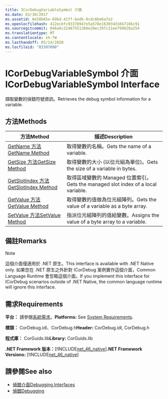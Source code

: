 ```yaml
---
title: ICorDebugVariableSymbol 介面
ms.date: 03/30/2017
ms.assetid: 0e58b85e-69bd-41ff-bedb-8cdc8be6a7a2
ms.openlocfilehash: 412ecbfc03378947e5a578e163034d104718bc91
ms.sourcegitcommit: 046a9c22487551360e20ec39fc21eef99820a254
ms.translationtype: MT
ms.contentlocale: zh-TW
ms.lasthandoff: 05/14/2020
ms.locfileid: "83397098"
---
```

# <a name="icordebugvariablesymbol-interface"></a><span data-ttu-id="7eda9-102">ICorDebugVariableSymbol 介面</span><span class="sxs-lookup"><span data-stu-id="7eda9-102">ICorDebugVariableSymbol Interface</span></span>
<span data-ttu-id="7eda9-103">擷取變數的偵錯符號資訊。</span><span class="sxs-lookup"><span data-stu-id="7eda9-103">Retrieves the debug symbol information for a variable.</span></span>  
  
## <a name="methods"></a><span data-ttu-id="7eda9-104">方法</span><span class="sxs-lookup"><span data-stu-id="7eda9-104">Methods</span></span>  
  
|<span data-ttu-id="7eda9-105">方法</span><span class="sxs-lookup"><span data-stu-id="7eda9-105">Method</span></span>|<span data-ttu-id="7eda9-106">描述</span><span class="sxs-lookup"><span data-stu-id="7eda9-106">Description</span></span>|  
|------------|-----------------|  
|[<span data-ttu-id="7eda9-107">GetName 方法</span><span class="sxs-lookup"><span data-stu-id="7eda9-107">GetName Method</span></span>](icordebugvariablesymbol-getname-method.md)|<span data-ttu-id="7eda9-108">取得變數的名稱。</span><span class="sxs-lookup"><span data-stu-id="7eda9-108">Gets the name of a variable.</span></span>|  
|[<span data-ttu-id="7eda9-109">GetSize 方法</span><span class="sxs-lookup"><span data-stu-id="7eda9-109">GetSize Method</span></span>](icordebugvariablesymbol-getsize-method.md)|<span data-ttu-id="7eda9-110">取得變數的大小 (以位元組為單位)。</span><span class="sxs-lookup"><span data-stu-id="7eda9-110">Gets the size of a variable in bytes.</span></span>|  
|[<span data-ttu-id="7eda9-111">GetSlotIndex 方法</span><span class="sxs-lookup"><span data-stu-id="7eda9-111">GetSlotIndex Method</span></span>](icordebugvariablesymbol-getslotindex-method.md)|<span data-ttu-id="7eda9-112">取得區域變數的 Managed 位置索引。</span><span class="sxs-lookup"><span data-stu-id="7eda9-112">Gets the managed slot index of a local variable.</span></span>|  
|[<span data-ttu-id="7eda9-113">GetValue 方法</span><span class="sxs-lookup"><span data-stu-id="7eda9-113">GetValue Method</span></span>](icordebugvariablesymbol-getvalue-method.md)|<span data-ttu-id="7eda9-114">取得變數的值做為位元組陣列。</span><span class="sxs-lookup"><span data-stu-id="7eda9-114">Gets the value of a variable as a byte array.</span></span>|  
|[<span data-ttu-id="7eda9-115">SetValue 方法</span><span class="sxs-lookup"><span data-stu-id="7eda9-115">SetValue Method</span></span>](icordebugvariablesymbol-setvalue-method.md)|<span data-ttu-id="7eda9-116">指派位元組陣列的值給變數。</span><span class="sxs-lookup"><span data-stu-id="7eda9-116">Assigns the value of a byte array to a variable.</span></span>|  
  
## <a name="remarks"></a><span data-ttu-id="7eda9-117">備註</span><span class="sxs-lookup"><span data-stu-id="7eda9-117">Remarks</span></span>  
  
> [!NOTE]
> <span data-ttu-id="7eda9-118">這個介面僅適用於 .NET 原生。</span><span class="sxs-lookup"><span data-stu-id="7eda9-118">This interface is available with .NET Native only.</span></span> <span data-ttu-id="7eda9-119">如果您在 .NET 原生之外針對 ICorDebug 案例實作這個介面，Common Language Runtime 會忽略這個介面。</span><span class="sxs-lookup"><span data-stu-id="7eda9-119">If you implement this interface for ICorDebug scenarios outside of .NET Native, the common language runtime will ignore this interface.</span></span>  
  
## <a name="requirements"></a><span data-ttu-id="7eda9-120">需求</span><span class="sxs-lookup"><span data-stu-id="7eda9-120">Requirements</span></span>  
 <span data-ttu-id="7eda9-121">**平台：** 請參閱[系統需求](../../get-started/system-requirements.md)。</span><span class="sxs-lookup"><span data-stu-id="7eda9-121">**Platforms:** See [System Requirements](../../get-started/system-requirements.md).</span></span>  
  
 <span data-ttu-id="7eda9-122">**標頭：** CorDebug.idl、CorDebug.h</span><span class="sxs-lookup"><span data-stu-id="7eda9-122">**Header:** CorDebug.idl, CorDebug.h</span></span>  
  
 <span data-ttu-id="7eda9-123">**程式庫：** CorGuids.lib</span><span class="sxs-lookup"><span data-stu-id="7eda9-123">**Library:** CorGuids.lib</span></span>  
  
 <span data-ttu-id="7eda9-124">**.NET Framework 版本：**[!INCLUDE[net_46_native](../../../../includes/net-46-native-md.md)]</span><span class="sxs-lookup"><span data-stu-id="7eda9-124">**.NET Framework Versions:** [!INCLUDE[net_46_native](../../../../includes/net-46-native-md.md)]</span></span>  
  
## <a name="see-also"></a><span data-ttu-id="7eda9-125">請參閱</span><span class="sxs-lookup"><span data-stu-id="7eda9-125">See also</span></span>

- [<span data-ttu-id="7eda9-126">偵錯介面</span><span class="sxs-lookup"><span data-stu-id="7eda9-126">Debugging Interfaces</span></span>](debugging-interfaces.md)
- [<span data-ttu-id="7eda9-127">偵錯</span><span class="sxs-lookup"><span data-stu-id="7eda9-127">Debugging</span></span>](index.md)
